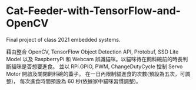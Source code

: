 # Cat-Feeder-with-TensorFlow-and-OpenCV
Final project of class 2021 embedded systems.

藉由整合 OpenCV, TensorFlow Object Detection API, Protobuf, SSD Lite Model
以及 RaspberryPi 和 Webcam 辨識貓咪。以貓咪待在飼料碗前的時長判斷貓咪是否想要進食。
並以 RPi.GPIO, PWM, ChangeDutyCycle 控制 Servo Motor 開啟及關閉飼料碗的蓋子。
在一日內限制貓進食的次數(預設為五次，可調整)，
每次進食時間預設為 60 秒(依據家中貓咪習慣調整)。
